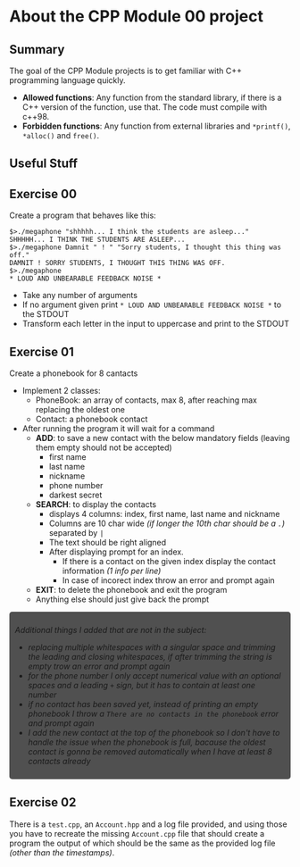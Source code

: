 # About the CPP Module 00 project

## Summary
The goal of the CPP Module projects is to get familiar with C++ programming language quickly.
- **Allowed functions**: Any function from the standard library, if there is a C++ version of the function, use that. The code must compile with c++98.
- **Forbidden functions**: Any function from external libraries and `*printf()`, `*alloc()` and `free()`.

## Useful Stuff


## Exercise 00
Create a program that behaves like this:
```
$>./megaphone "shhhhh... I think the students are asleep..."
SHHHHH... I THINK THE STUDENTS ARE ASLEEP...
$>./megaphone Damnit " ! " "Sorry students, I thought this thing was off."
DAMNIT ! SORRY STUDENTS, I THOUGHT THIS THING WAS OFF.
$>./megaphone
* LOUD AND UNBEARABLE FEEDBACK NOISE *
```
- Take any number of arguments
- If no argument given print `* LOUD AND UNBEARABLE FEEDBACK NOISE *` to the STDOUT
- Transform each letter in the input to uppercase and print to the STDOUT

## Exercise 01
Create a phonebook for 8 cantacts
- Implement 2 classes:
	- PhoneBook: an array of contacts, max 8, after reaching max replacing the oldest one
	- Contact: a phonebook contact
- After running the program it will wait for a command
	- **ADD**: to save a new contact with the below mandatory fields (leaving them empty should not be accepted)
		- first name
		- last name
		- nickname
		- phone number
		- darkest secret
	- **SEARCH**: to display the contacts
		- displays 4 columns: index, first name, last name and nickname
		- Columns are 10 char wide *(if longer the 10th char should be a `.`)* separated by `|`
		- The text should be right aligned
		- After displaying prompt for an index.
			- If there is a contact on the given index display the contact information *(1 info per line)*
			- In case of incorect index throw an error and prompt again
	- **EXIT**: to delete the phonebook and exit the program
	- Anything else should just give back the prompt

<div style="background-color: #505050; padding: 10px; border-radius: 5px; font-style: italic;">

Additional things I added that are not in the subject:
- replacing multiple whitespaces with a singular space and trimming the leading and closing whitespaces, if after trimming the string is empty trow an error and prompt again
- for the phone number I only accept numerical value with an optional spaces and a leading `+` sign, but it has to contain at least one number
- if no contact has been saved yet, instead of printing an empty phonebook I throw a `There are no contacts in the phonebook` error and prompt again
- I add the new contact at the top of the phonebook so I don't have to handle the issue when the phonebook is full, bacause the oldest contact is gonna be removed automatically when I have at least 8 contacts already
</div>


## Exercise 02
There is a `test.cpp`, an `Account.hpp` and a log file provided, and using those you have to recreate the missing `Account.cpp` file that should create a program the output of which should be the same as the provided log file *(other than the timestamps)*.
